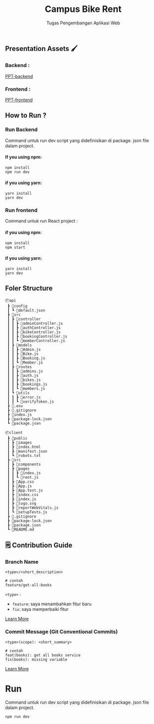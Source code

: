 <h1 align="center">
  Campus Bike Rent
</h1>

<p align="center">Tugas Pengembangan Aplikasi Web</p><br>

## Presentation Assets 🖌️
### Backend :
[PPT-backend](https://www.canva.com/design/DAFNzGW_Ies/VAiDC0x36AfbPneCubN9gQ/view?utm_content=DAFNzGW_Ies&utm_campaign=designshare&utm_medium=link2&utm_source=sharebutton)
### Frontend :
[PPT-frontend]()

## How to Run ?
### Run Backend
Command untuk run dev script yang didefinisikan di package. json file dalam project.
#### If you using npm:
```
npm install
npm run dev
```
#### if you using yarn:
```
yarn install
yarn dev
```
### Run frontend
Command untuk run React project :
#### if you using npm:
```
npm install
npm start
```
#### if you using yarn:
```
yarn install
yarn dev
```

## Foler Structure
```
📦api
 ┣ 📂config
 ┃ ┗ 📜default.json
 ┣ 📂src
 ┃ ┣ 📂controller
 ┃ ┃ ┣ 📜adminController.js
 ┃ ┃ ┣ 📜authController.js
 ┃ ┃ ┣ 📜bikeController.js
 ┃ ┃ ┣ 📜bookingController.js
 ┃ ┃ ┗ 📜memberController.js
 ┃ ┣ 📂models
 ┃ ┃ ┣ 📜Admin.js
 ┃ ┃ ┣ 📜Bike.js
 ┃ ┃ ┣ 📜Booking.js
 ┃ ┃ ┗ 📜Member.js
 ┃ ┣ 📂routes
 ┃ ┃ ┣ 📜admins.js
 ┃ ┃ ┣ 📜auth.js
 ┃ ┃ ┣ 📜bikes.js
 ┃ ┃ ┣ 📜bookings.js
 ┃ ┃ ┗ 📜members.js
 ┃ ┗ 📂utils
 ┃ ┃ ┣ 📜error.js
 ┃ ┃ ┗ 📜verifyToken.js
 ┣ 📜.env
 ┣ 📜.gitignore
 ┣ 📜index.js
 ┣ 📜package-lock.json
 ┗ 📜package.json

📦client
 ┣ 📂public
 ┃ ┣ 📂images
 ┃ ┣ 📜index.html
 ┃ ┣ 📜manifest.json
 ┃ ┗ 📜robots.txt
 ┣ 📂src
 ┃ ┣ 📂components
 ┃ ┣ 📂pages
 ┃ ┃ ┣ 📜index.js
 ┃ ┃ ┗ 📜rent.js
 ┃ ┣ 📜App.css
 ┃ ┣ 📜App.js
 ┃ ┣ 📜App.test.js
 ┃ ┣ 📜index.css
 ┃ ┣ 📜index.js
 ┃ ┣ 📜logo.svg
 ┃ ┣ 📜reportWebVitals.js
 ┃ ┗ 📜setupTests.js
 ┣ 📜.gitignore
 ┣ 📜package-lock.json
 ┣ 📜package.json
 ┗ 📜README.md
 ```

## 🗒️ Contribution Guide

### Branch Name

```
<type>/<short_description>

# contoh
feature/get-all-books
```

`<type>` :

- `feature`: saya menambahkan fitur baru
- `fix`: saya memperbaiki fitur

[Learn More](https://nvie.com/posts/a-successful-git-branching-model/)

### Commit Message (Git Conventional Commits)

```
<type>(scope): <short_summary>

# contoh
feat(books): get all books service
fix(books): missing variable
```

[Learn More](https://gist.github.com/joshbuchea/6f47e86d2510bce28f8e7f42ae84c716)


# Run
Command untuk run dev script yang didefinisikan di package. json file dalam project.
```
npm run dev
```
